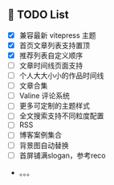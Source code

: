 ## 🥔 TODO List
* [x] 兼容最新 vitepress 主题
* [x] 首页文章列表支持置顶
* [x] 推荐列表自定义顺序
* [ ] 文章时间线页面支持
* [ ] 个人大大小小的作品时间线
* [ ] 文章合集
* [ ] Valine 评论系统
* [ ] 更多可定制的主题样式
* [ ] 全文搜索支持不同粒度配置
* [ ] RSS
* [ ] 博客案例集合
* [ ] 背景图自动替换
* [ ] 首屏铺满slogan，参考reco
* 。。。
